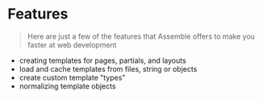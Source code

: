 # Features

> Here are just a few of the features that Assemble offers to make you faster at web development


 - creating templates for pages, partials, and layouts
 - load and cache templates from files, string or objects
 - create custom template "types"
 - normalizing template objects